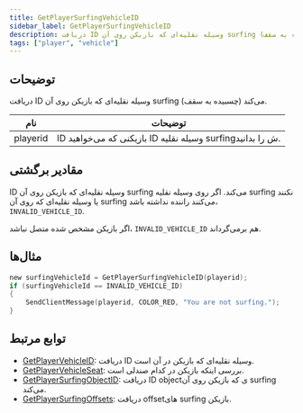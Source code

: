 ```yaml
---
title: GetPlayerSurfingVehicleID
sidebar_label: GetPlayerSurfingVehicleID
description: دریافت ID وسیله نقلیه‌ای که بازیکن روی آن surfing می‌کند (چسبیده به سقف).
tags: ["player", "vehicle"]
---
```


## توضیحات

دریافت ID وسیله نقلیه‌ای که بازیکن روی آن surfing می‌کند (چسبیده به سقف).

| نام     | توضیحات                                                      |
| -------- | ---------------------------------------------------------------- |
| playerid | ID بازیکنی که می‌خواهید ID وسیله نقلیه surfingش را بدانید. |

## مقادیر برگشتی

ID وسیله نقلیه‌ای که بازیکن روی آن surfing می‌کند. اگر روی وسیله نقلیه surfing نکنند یا وسیله نقلیه‌ای که روی آن surfing می‌کنند راننده نداشته باشد، `INVALID_VEHICLE_ID`.

اگر بازیکن مشخص شده متصل نباشد، `INVALID_VEHICLE_ID` هم برمی‌گرداند.

## مثال‌ها

```c
new surfingVehicleId = GetPlayerSurfingVehicleID(playerid);
if (surfingVehicleId == INVALID_VEHICLE_ID)
{
	SendClientMessage(playerid, COLOR_RED, "You are not surfing.");
}
```

## توابع مرتبط

- [GetPlayerVehicleID](GetPlayerVehicleID): دریافت ID وسیله نقلیه‌ای که بازیکن در آن است.
- [GetPlayerVehicleSeat](GetPlayerVehicleSeat): بررسی اینکه بازیکن در کدام صندلی است.
- [GetPlayerSurfingObjectID](GetPlayerSurfingObjectID): دریافت ID objectی که بازیکن روی آن surfing می‌کند.
- [GetPlayerSurfingOffsets](GetPlayerSurfingOffsets): دریافت offsetهای surfing بازیکن.